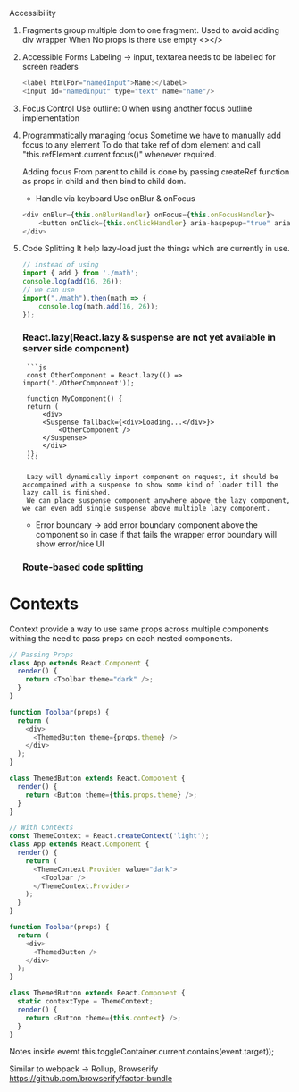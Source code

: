 Accessibility

1. Fragments
group multiple dom to one fragment.
Used to avoid adding div wrapper
When No props is there use empty <></>

2. Accessible Forms
    Labeling -> input, textarea needs to be labelled for screen readers
    ```js
    <label htmlFor="namedInput">Name:</label>
    <input id="namedInput" type="text" name="name"/>
    ```
3. Focus Control
    Use outline: 0 when using another focus outline implementation

4. Programmatically managing focus
    Sometime we have to manually add focus to any element
    To do that take ref of dom element and call "this.refElement.current.focus()" whenever required.

    Adding focus From parent to child is done by passing createRef function as props in child and then bind to child dom.

    * Handle via keyboard
    Use onBlur & onFocus
    ```js
    <div onBlur={this.onBlurHandler} onFocus={this.onFocusHandler}>
        <button onClick={this.onClickHandler} aria-haspopup="true" aria-expanded={this.state.isOpen}> Select an option</button>
    </div>
    ```

5. Code Splitting
    It help lazy-load just the things which are currently in use.
    ```js
    // instead of using 
    import { add } from './math';
    console.log(add(16, 26));
    // we can use
    import("./math").then(math => {
        console.log(math.add(16, 26));
    });
    ```

    ### React.lazy(React.lazy & suspense are not yet available in server side component)
        ```js
        const OtherComponent = React.lazy(() => import('./OtherComponent'));

        function MyComponent() {
        return (
            <div>
            <Suspense fallback={<div>Loading...</div>}>
                <OtherComponent />
            </Suspense>
            </div>
        )};
        ```

        Lazy will dynamically import component on request, it should be accompained with a suspense to show some kind of loader till the lazy call is finished.
        We can place suspense component anywhere above the lazy component, we can even add single suspense above multiple lazy component.

    * Error boundary -> add error boundary component above the component so in case if that fails the wrapper error boundary will show error/nice UI

    ### Route-based code splitting


# Contexts
Context provide a way to use same props across multiple components withing the need to pass props on each nested components.
```js
// Passing Props
class App extends React.Component {
  render() {
    return <Toolbar theme="dark" />;
  }
}

function Toolbar(props) {
  return (
    <div>
      <ThemedButton theme={props.theme} />
    </div>
  );
}

class ThemedButton extends React.Component {
  render() {
    return <Button theme={this.props.theme} />;
  }
}

// With Contexts
const ThemeContext = React.createContext('light');
class App extends React.Component {
  render() {
    return (
      <ThemeContext.Provider value="dark">
        <Toolbar />
      </ThemeContext.Provider>
    );
  }
}

function Toolbar(props) {
  return (
    <div>
      <ThemedButton />
    </div>
  );
}

class ThemedButton extends React.Component {
  static contextType = ThemeContext;
  render() {
    return <Button theme={this.context} />;
  }
}
```



Notes
inside evemt
this.toggleContainer.current.contains(event.target));

Similar to webpack ->  Rollup, Browserify
https://github.com/browserify/factor-bundle